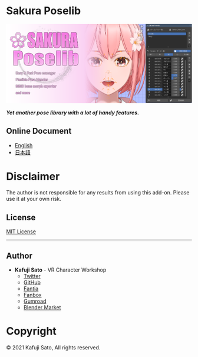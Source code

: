 # Sakura Poselib

![keyart](img/keyart.png)

***Yet another pose library with a lot of handy features.***

## Online Document

- [English](https://kafuji.github.io/Sakura-Creative-Suite/en/addons/Sakura_PoseLib/)
- [日本語](https://kafuji.github.io/Sakura-Creative-Suite/ja/addons/Sakura_PoseLib/)


# Disclaimer

The author is not responsible for any results from using this add-on. Please use it at your own risk.

## License

[MIT License](https://opensource.org/license/mit)

---

## Author

- **Kafuji Sato** - VR Character Workshop
  - [Twitter](https://twitter.com/kafuji)
  - [GitHub](https://kafuji.github.io)
  - [Fantia](https://fantia.jp/fanclubs/3967)
  - [Fanbox](https://kafuji.fanbox.cc/)
  - [Gumroad](https://kafuji.gumroad.com)
  - [Blender Market](https://blendermarket.com/creators/kafuji)

# Copyright

© 2021 Kafuji Sato, All rights reserved.
```
